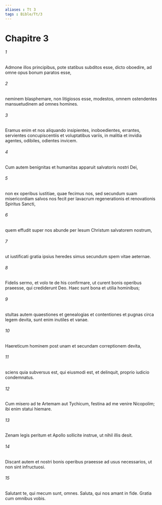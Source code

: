 ```yaml
---
aliases : Tt 3
tags : Bible/Tt/3
---
```


# Chapitre 3

###### 1
Admone illos principibus, pote statibus subditos esse, dicto oboedire, ad omne opus bonum paratos esse, 
###### 2
neminem blasphemare, non litigiosos esse, modestos, omnem ostendentes mansuetudinem ad omnes homines.
###### 3
Eramus enim et nos aliquando insipientes, inoboedientes, errantes, servientes concupiscentiis et voluptatibus variis, in malitia et invidia agentes, odibiles, odientes invicem. 
###### 4
Cum autem benignitas et humanitas apparuit salvatoris nostri Dei, 
###### 5
non ex operibus iustitiae, quae fecimus nos, sed secundum suam misericordiam salvos nos fecit per lavacrum regenerationis et renovationis Spiritus Sancti, 
###### 6
quem effudit super nos abunde per Iesum Christum salvatorem nostrum, 
###### 7
ut iustificati gratia ipsius heredes simus secundum spem vitae aeternae.
###### 8
Fidelis sermo, et volo te de his confirmare, ut curent bonis operibus praeesse, qui crediderunt Deo. Haec sunt bona et utilia hominibus; 
###### 9
stultas autem quaestiones et genealogias et contentiones et pugnas circa legem devita, sunt enim inutiles et vanae. 
###### 10
Haereticum hominem post unam et secundam correptionem devita, 
###### 11
sciens quia subversus est, qui eiusmodi est, et delinquit, proprio iudicio condemnatus.
###### 12
Cum misero ad te Artemam aut Tychicum, festina ad me venire Nicopolim; ibi enim statui hiemare. 
###### 13
Zenam legis peritum et Apollo sollicite instrue, ut nihil illis desit. 
###### 14
Discant autem et nostri bonis operibus praeesse ad usus necessarios, ut non sint infructuosi.
###### 15
Salutant te, qui mecum sunt, omnes. Saluta, qui nos amant in fide. Gratia cum omnibus vobis.
